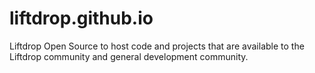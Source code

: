 # liftdrop.github.io
Liftdrop Open Source to host code and projects that are available to the Liftdrop community and general development community.
